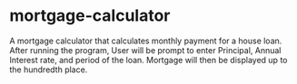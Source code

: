 # mortgage-calculator
A mortgage calculator that calculates monthly payment for a house loan.
After running the program, User will be prompt to enter Principal, Annual Interest rate, and period of the loan.
Mortgage will then be displayed up to the hundredth place.
